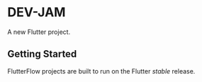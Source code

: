 # DEV-JAM

A new Flutter project.

## Getting Started

FlutterFlow projects are built to run on the Flutter _stable_ release.
